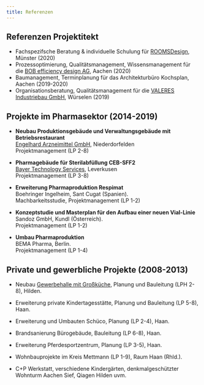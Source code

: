 ```yaml
---
title: Referenzen
---
```



## Referenzen Projektitekt

- Fachspezifsche Beratung & individuelle Schulung für [ROOMSDesign](https://www.rooms-design.eu), Münster (2020)
- Prozessoptimierung, Qualitätsmanagement, Wissensmanagement für die [BOB efficiency design AG](http://www.bob-ag.de), Aachen (2020)
- Baumanagement, Terminplanung für das Architekturbüro Kochsplan, Aachen (2019-2020)
- Organisationsberatung, Qualitätsmanagement für die [VALERES Industriebau GmbH](https://www.valeres.de), Würselen (2019)

## Projekte im Pharmasektor (2014-2019)

- **Neubau Produktionsgebäude und Verwaltungsgebäude mit Betriebsrestaurant** <br>
  [Engelhard Arzneimittel GmbH](https://www.engelhard.de), Niederdorfelden <br>
  Projektmanagement (LP 2-8)

- **Pharmagebäude für Sterilabfüllung CEB-SFF2** <br>
  [Bayer Technology Services](https://www.bayer.com), Leverkusen <br>
  Projektmanagement (LP 3-8)
  
- **Erweiterung Pharmaproduktion Respimat** <br>
  Boehringer Ingelheim, Sant Cugat (Spanien).<br>
  Machbarkeitsstudie, Projektmanagement (LP 1-2)
  
- **Konzeptstudie und Masterplan für den Aufbau einer neuen Vial-Linie**<br>
  Sandoz GmbH, Kundl (Österreich).<br>
  Projektmanagement (LP 1-2)
  
- **Umbau Pharmaproduktion**<br>
  BEMA Pharma, Berlin.<br>
  Projektmanagement (LP 1-4)

## Private und gewerbliche Projekte (2008-2013)

- Neubau [Gewerbehalle mit Großküche](http://www.windmann-catering.de), Planung und Bauleitung (LPH 2-8), Hilden.
- Erweiterung private Kindertagesstätte, Planung und Bauleitung (LP 5-8), Haan.
- Erweiterung und Umbauten Schüco, Planung (LP 2-4), Haan.
- Brandsanierung Bürogebäude, Bauleitung (LP 6-8), Haan.
- Erweiterung Pferdesportzentrum, Planung (LP 3-5), Haan.
- Wohnbauprojekte im Kreis Mettmann (LP 1-9), Raum Haan (Rhld.).


- C+P Werkstatt, verschiedene Kindergärten, denkmalgeschützter Wohnturm Aachen Sief, Qiagen Hilden uvm.
